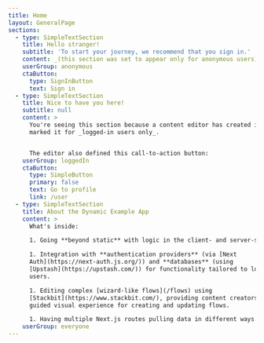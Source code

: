 ```yaml
---
title: Home
layout: GeneralPage
sections:
  - type: SimpleTextSection
    title: Hello stranger!
    subtitle: 'To start your journey, we recommend that you sign in.'
    content: _(this section was set to appear only for anonymous users)_
    userGroup: anonymous
    ctaButton:
      type: SignInButton
      text: Sign in
  - type: SimpleTextSection
    title: Nice to have you here!
    subtitle: null
    content: >
      You're seeing this section because a content editor has created it and
      marked it for _logged-in users only_. 


      The editor also defined this call-to-action button:
    userGroup: loggedIn
    ctaButton:
      type: SimpleButton
      primary: false
      text: Go to profile
      link: /user
  - type: SimpleTextSection
    title: About the Dynamic Example App
    content: >
      What's inside:

      1. Going **beyond static** with logic in the client- and server-side.

      1. Integration with **authentication providers** (via [Next
      Auth](https://next-auth.js.org/)) and **databases** (using
      [Upstash](https://upstash.com/)) for functionality tailored to logged-in
      users.

      1. Editing complex [wizard-like flows](/flows) using
      [Stackbit](https://www.stackbit.com/), providing content creators with a
      guided visual experience for creating and updating flows.

      1. Having multiple Next.js routes pulling data in different ways.
    userGroup: everyone
---
```

